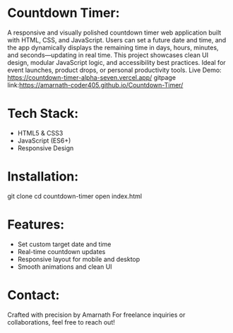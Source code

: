 Countdown Timer:
===============
A responsive and visually polished countdown timer web application built with HTML, CSS, and JavaScript. Users can set a future date and time, and the app dynamically displays the remaining time in days, hours, minutes, and seconds—updating in real time.
This project showcases clean UI design, modular JavaScript logic, and accessibility best practices. Ideal for event launches, product drops, or personal productivity tools.
Live Demo: https://countdown-timer-alpha-seven.vercel.app/
gitpage link:https://amarnath-coder405.github.io/Countdown-Timer/


Tech Stack:
===========
- HTML5 & CSS3
- JavaScript (ES6+)
- Responsive Design

Installation:
=============
git clone 
cd countdown-timer
open index.html

Features:
=========
- Set custom target date and time
- Real-time countdown updates
- Responsive layout for mobile and desktop
- Smooth animations and clean UI

Contact:
========
Crafted with precision by Amarnath
For freelance inquiries or collaborations, feel free to reach out!
